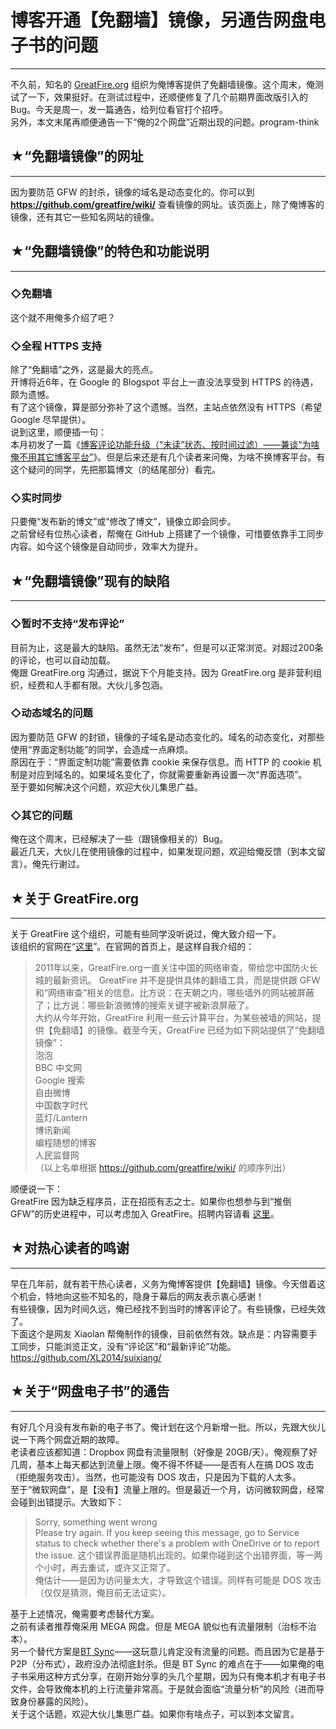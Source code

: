 # 博客开通【免翻墙】镜像，另通告网盘电子书的问题 

-----

 不久前，知名的 [GreatFire.org](https://zh.greatfire.org/) 组织为俺博客提供了免翻墙镜像。这个周末，俺测试了一下，效果挺好。在测试过程中，还顺便修复了几个前期界面改版引入的 Bug。今天是周一，发一篇通告，给列位看官打个招呼。  
 另外，本文末尾再顺便通告一下“俺的2个网盘”近期出现的问题。program-think  
   
 ## ★“免翻墙镜像”的网址
-----------

  
 因为要防范 GFW 的封杀，镜像的域名是动态变化的。你可以到 **<https://github.com/greatfire/wiki/>** 查看镜像的网址。该页面上，除了俺博客的镜像，还有其它一些知名网站的镜像。  
   
 ## ★“免翻墙镜像”的特色和功能说明
----------------

  
 ### ◇免翻墙

  
 这个就不用俺多介绍了吧？  
   
 ### ◇全程 HTTPS 支持

  
 除了“免翻墙”之外，这是最大的亮点。  
 开博将近6年，在 Google 的 Blogspot 平台上一直没法享受到 HTTPS 的待遇，颇为遗憾。  
 有了这个镜像，算是部分弥补了这个遗憾。当然，主站点依然没有 HTTPS（希望 Google 尽早提供）。  
 说到这里，顺便插一句：  
 本月初发了一篇《[博客评论功能升级（“未读”状态、按时间过滤）——兼谈“为啥俺不用其它博客平台”](http://program-think.blogspot.com/2014/12/custom-blogger-comment.html)》。但是后来还是有几个读者来问俺，为啥不换博客平台。有这个疑问的同学，先把那篇博文（的结尾部分）看完。  
   
 ### ◇实时同步

  
 只要俺“发布新的博文”或“修改了博文”，镜像立即会同步。  
 之前曾经有位热心读者，帮俺在 GitHub 上搭建了一个镜像，可惜要依靠手工同步内容。如今这个镜像是自动同步，效率大为提升。  
   
 ## ★“免翻墙镜像”现有的缺陷
-------------

  
 ### ◇暂时不支持“发布评论”

  
 目前为止，这是最大的缺陷。虽然无法“发布”，但是可以正常浏览。对超过200条的评论，也可以自动加载。  
 俺跟 GreatFire.org 沟通过，据说下个月能支持。因为 GreatFire.org 是非营利组织，经费和人手都有限。大伙儿多包涵。  
   
 ### ◇动态域名的问题

  
 因为要防范 GFW 的封锁，镜像的子域名是动态变化的。域名的动态变化，对那些使用“界面定制功能”的同学，会造成一点麻烦。  
 原因在于：“界面定制功能”需要依靠 cookie 来保存信息。而 HTTP 的 cookie 机制是对应到域名的。如果域名变化了，你就需要重新再设置一次“界面选项”。  
 至于要如何解决这个问题，欢迎大伙儿集思广益。  
   
 ### ◇其它的问题

  
 俺在这个周末，已经解决了一些（跟镜像相关的）Bug。  
 最近几天，大伙儿在使用镜像的过程中，如果发现问题，欢迎给俺反馈（到本文留言）。俺先行谢过。  
   
 ## ★关于 GreatFire.org
-----------------

  
 关于 GreatFire 这个组织，可能有些同学没听说过，俺大致介绍一下。  
 该组织的官网在“[这里](https://greatfire.org/)”。在官网的首页上，是这样自我介绍的：  
 
> 2011年以来，GreatFire.org一直关注中国的网络审查，带给您中国防火长城的最新资讯。 GreatFire 并不是提供具体的翻墙工具，而是提供跟 GFW 和“网络审查”相关的信息。比方说：在天朝之内，哪些墙外的网站被屏蔽了；比方说：哪些新浪微博的搜索关键字被新浪屏蔽了。  
 大约从今年开始，GreatFire 利用一些云计算平台，为某些被墙的网站，提供【免翻墙】的镜像。截至今天，GreatFire 已经为如下网站提供了“免翻墙镜像”：  
 泡泡  
 BBC 中文网  
 Google 搜索  
 自由微博  
 中国数字时代  
 蓝灯/Lantern  
 博讯新闻  
 编程随想的博客  
 人民监督网  
 （以上名单根据 <https://github.com/greatfire/wiki/> 的顺序列出）  
   
 顺便说一下：  
 GreatFire 因为缺乏程序员，正在招揽有志之士。如果你也想参与到“推倒 GFW”的历史进程中，可以考虑加入 GreatFire。招聘内容请看 [这里](https://github.com/greatfire/wiki/wiki)。  
   
 ## ★对热心读者的鸣谢
---------

  
 早在几年前，就有若干热心读者，义务为俺博客提供【免翻墙】镜像。今天借着这个机会，特地向这些不知名的，隐身于幕后的网友表示衷心感谢！  
 有些镜像，因为时间久远，俺已经找不到当时的博客评论了。有些镜像，已经失效了。  
 下面这个是网友 Xiaolan 帮俺制作的镜像，目前依然有效。缺点是：内容需要手工同步，只能浏览正文，没有“评论区”和“最新评论”功能。  
 <https://github.com/XL2014/suixiang/>  
   
 ## ★关于“网盘电子书”的通告
-------------

  
 有好几个月没有发布新的电子书了。俺计划在这个月新增一批。所以，先跟大伙儿说一下两个网盘近期的故障。  
 老读者应该都知道：Dropbox 网盘有流量限制（好像是 20GB/天）。俺观察了好几周，基本上每天都达到流量上限。俺不得不怀疑——是否有人在搞 DOS 攻击（拒绝服务攻击）。当然，也可能没有 DOS 攻击，只是因为下载的人太多。  
 至于“微软网盘”，是【没有】流量上限的。但是最近一个月，访问微软网盘，经常会碰到出错提示。大致如下：  
 
> Sorry, something went wrong  
>  Please try again. If you keep seeing this message, go to Service status to check whether there's a problem with OneDrive or to report the issue. 这个错误界面是随机出现的。如果你碰到这个出错界面，等一两个小时，再去重试，或许又正常了。  
 俺估计——是因为访问量太大，才导致这个错误。同样有可能是 DOS 攻击（仅仅是猜测，俺目前无法证实）。  
   
 基于上述情况，俺需要考虑替代方案。  
 之前有读者推荐俺采用 MEGA 网盘。但是 MEGA 貌似也有流量限制（治标不治本）。  
 另一个替代方案是[BT Sync](https://zh.wikipedia.org/wiki/BitTorrent_Sync)——这玩意儿肯定没有流量的问题。而且因为它是基于 P2P（分布式），政府没办法彻底封杀。但是 BT Sync 的难点在于——如果俺的电子书采用这种方式分享，在刚开始分享的头几个星期，因为只有俺本机才有电子书文件，会导致俺本机的上行流量非常高。于是就会面临“流量分析”的风险（进而导致身份暴露的风险）。  
 关于这个话题，欢迎大伙儿集思广益。如果你有啥点子，可以到本文留言。 